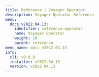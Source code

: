 ```yaml
---
title: Reference | Voyager Operator
description: Voyager Operator Reference
menu:
  docs_v2022.04.13:
    identifier: reference-operator
    name: Voyager Operator
    weight: 10
    parent: reference
menu_name: docs_v2022.04.13
info:
  cli: v0.0.8
  installer: v2022.04.13
  version: v2022.04.13
---
```


